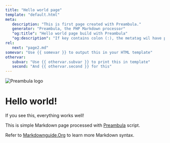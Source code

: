 ```yaml
---
title: "Hello world page"
template: "default.html"
meta:
   description: "This is first page created with Preambula."
   generator: "Preambula, the PHP Markdown processor"
   "og:title": "Hello world page build with Preambula"
   "og:description": "If key contains colon (:), the metatag wil have property attribute instead of name attribute"
rel:
   next: "page2.md"
somevar: "Use {{ somevar }} to output this in your HTML template"
othervar:
   subvar: "Use {{ othervar.subvar }} to print this in template"
   second: "And {{ othervar.second }} for this"
---
```

![Preambula logo](https://preambula.4xpro.ru/biglogo.svg)
# Hello world!

If you see this, everything works well!

This is simple Markdown page processed with [Preambula](https://preambula.4xpro.ru) script.

Refer to [Markdownguide.Org](ttps://www.markdownguide.org/basic-syntax/) to learn more Markdown syntax.

